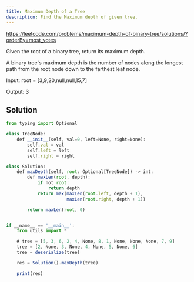 ```yaml
---
title: Maximum Depth of a Tree
description: Find the Maximum depth of given tree.
---
```

https://leetcode.com/problems/maximum-depth-of-binary-tree/solutions/?orderBy=most_votes

Given the root of a binary tree, return its maximum depth.

A binary tree's maximum depth is the number of nodes along the longest path from the root node down to the farthest leaf node.

Input: root = [3,9,20,null,null,15,7]

Output: 3

## Solution
```js
from typing import Optional

class TreeNode:
    def __init__(self, val=0, left=None, right=None):
        self.val = val
        self.left = left
        self.right = right

class Solution:
    def maxDepth(self, root: Optional[TreeNode]) -> int:
        def maxLen(root, depth):
            if not root:
                return depth
            return max(maxLen(root.left, depth + 1),
                       maxLen(root.right, depth + 1))

        return maxLen(root, 0)


if __name__ == '__main__':
    from utils import *

    # tree = [5, 3, 6, 2, 4, None, 8, 1, None, None, None, 7, 9]
    tree = [2, None, 3, None, 4, None, 5, None, 6]
    tree = deserialize(tree)

    res = Solution().maxDepth(tree)

    print(res)
```